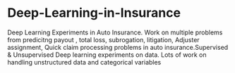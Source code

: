 # Deep-Learning-in-Insurance
Deep Learning Experiments in Auto Insurance.
Work on multiple problems from predicitng payout , total loss, subrogation, litigation, Adjuster assignment, Quick claim processing problems in auto insurance.Supervised & Unsupervised Deep learning experiments on data. Lots of work on handling unstructured data and categorical variables
